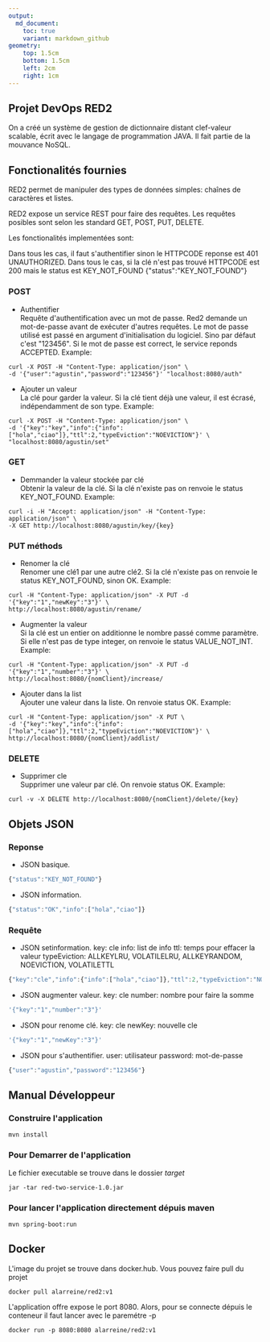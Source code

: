 ```yaml
---
output:
  md_document:
    toc: true
    variant: markdown_github
geometry:
    top: 1.5cm
    bottom: 1.5cm
    left: 2cm
    right: 1cm
---
```


Projet DevOps RED2
---

On a créé un système de gestion de dictionnaire distant clef-valeur scalable, écrit avec le langage de programmation JAVA. Il fait partie de la mouvance NoSQL.

## Fonctionalités fournies
RED2 permet de manipuler des types de données simples: chaînes de caractères et listes.

RED2 expose un service REST pour faire des requêtes. Les requêtes posibles sont selon les standard GET, POST, PUT, DELETE.
   
Les fonctionalités implementées sont:

Dans tous les cas, il faut s'authentifier sinon le HTTPCODE reponse est 401 UNAUTHORIZED.
Dans tous le cas, si la clé n'est pas trouvé HTTPCODE est 200 mais le status est KEY_NOT_FOUND {"status":"KEY_NOT_FOUND"}

### POST

* Authentifier\
Requête d'authentification avec un mot de passe. Red2 demande un mot-de-passe avant de exécuter d'autres requêtes. Le mot de passe utilisé est passé en argument d'initialisation du logiciel. Sino par défaut c'est "123456".
Si le mot de passe est correct, le service reponds ACCEPTED.
Example: 

```x-sh
curl -X POST -H "Content-Type: application/json" \
-d '{"user":"agustin","password":"123456"}' "localhost:8080/auth"
```

* Ajouter un valeur\
La clé pour garder la valeur. Si la clé tient déjà une valeur, il est écrasé, indépendamment de son type.
Example:
```x-sh
curl -X POST -H "Content-Type: application/json" \ 
-d '{"key":"key","info":{"info":["hola","ciao"]},"ttl":2,"typeEviction":"NOEVICTION"}' \ 
"localhost:8080/agustin/set"
```

### GET 
* Demmander la valeur stockée par clé \
Obtenir la valeur de la clé. Si la clé n'existe pas on renvoie le status KEY_NOT_FOUND.
Example:
```x-sh
curl -i -H "Accept: application/json" -H "Content-Type: application/json" \
-X GET http://localhost:8080/agustin/key/{key}
```

### PUT méthods
* Renomer la clé \
Renomer une clé1 par une autre clé2. Si la clé n'existe pas on renvoie le status KEY_NOT_FOUND, sinon OK.
Example:
```x-sh
curl -H "Content-Type: application/json" -X PUT -d '{"key":"1","newKey":"3"}' \ 
http://localhost:8080/agustin/rename/
```

* Augmenter la valeur \
Si la clé est un entier on additionne le nombre passé comme paramètre. Si elle n'est pas de type integer, on renvoie le status VALUE_NOT_INT.
Example: 
```x-sh
curl -H "Content-Type: application/json" -X PUT -d '{"key":"1","number":"3"}' \
http://localhost:8080/{nomClient}/increase/
```

* Ajouter dans la list \
Ajouter une valeur dans la liste. On renvoie status OK. 
Example:
```x-sh
curl -H "Content-Type: application/json" -X PUT \
-d '{"key":"key","info":{"info":["hola","ciao"]},"ttl":2,"typeEviction":"NOEVICTION"}' \
http://localhost:8080/{nomClient}/addlist/
```

### DELETE
* Supprimer cle \
Supprimer une valeur par clé. On renvoie status OK. 
Example:
```x-sh
curl -v -X DELETE http://localhost:8080/{nomClient}/delete/{key}
```

## Objets JSON
### Reponse
* JSON basique.
```javascript
{"status":"KEY_NOT_FOUND"}
```

* JSON information.
```javascript
{"status":"OK","info":["hola","ciao"]}
```

### Requête
* JSON setinformation.
key: cle
info: list de info
ttl: temps pour effacer la valeur
typeEviction: ALLKEYLRU, VOLATILELRU, ALLKEYRANDOM, NOEVICTION, VOLATILETTL
```javascript
{"key":"cle","info":{"info":["hola","ciao"]},"ttl":2,"typeEviction":"NOEVICTION"}'
```
* JSON augmenter valeur.
key: cle
number: nombre pour faire la somme
```javascript
'{"key":"1","number":"3"}'
```
* JSON pour renome clé.
key: cle
newKey: nouvelle cle
```javascript
'{"key":"1","newKey":"3"}'
```
* JSON pour s'authentifier.
user: utilisateur
password: mot-de-passe
```javascript
{"user":"agustin","password":"123456"}
```
## Manual Développeur

### Construire l'application
```x-sh
mvn install
```
### Pour Demarrer de l'application
Le fichier executable se trouve dans le dossier _target_
```x-sh
jar -tar red-two-service-1.0.jar
```
### Pour lancer l'application directement dépuis maven
```x-sh
mvn spring-boot:run
```

## Docker
L'image du projet se trouve dans docker.hub. Vous pouvez faire pull du projet
```x-sh
docker pull alarreine/red2:v1
```
L'application offre expose le port 8080. Alors, pour se connecte dépuis le conteneur il faut lancer avec 
le paremétre -p
```x-sh
docker run -p 8080:8080 alarreine/red2:v1
```